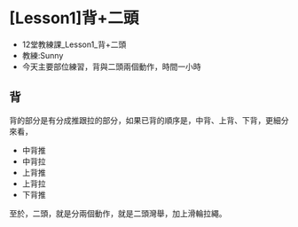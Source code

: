 # [Lesson1]背+二頭

* 12堂教練課_Lesson1_背+二頭
* 教練:Sunny
* 今天主要部位練習，背與二頭兩個動作，時間一小時

## 背
背的部分是有分成推跟拉的部分，如果已背的順序是，中背、上背、下背，更細分來看，
* 中背推
* 中背拉
* 上背推
* 上背拉
* 下背推

至於，二頭，就是分兩個動作，就是二頭灣舉，加上滑輪拉繩。


